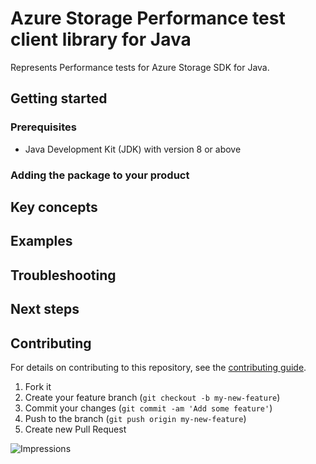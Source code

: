 # Azure Storage Performance test client library for Java

Represents Performance tests for Azure Storage SDK for Java.

## Getting started

### Prerequisites

- Java Development Kit (JDK) with version 8 or above

### Adding the package to your product


## Key concepts


## Examples

## Troubleshooting

## Next steps

## Contributing

For details on contributing to this repository, see the [contributing guide](https://github.com/Azure/azure-sdk-for-java/blob/master/CONTRIBUTING.md).

1. Fork it
1. Create your feature branch (`git checkout -b my-new-feature`)
1. Commit your changes (`git commit -am 'Add some feature'`)
1. Push to the branch (`git push origin my-new-feature`)
1. Create new Pull Request

![Impressions](https://azure-sdk-impressions.azurewebsites.net/api/impressions/azure-sdk-for-java%2Fsdk%2Fstorage%2Fperf-test-core%2FREADME.png)
